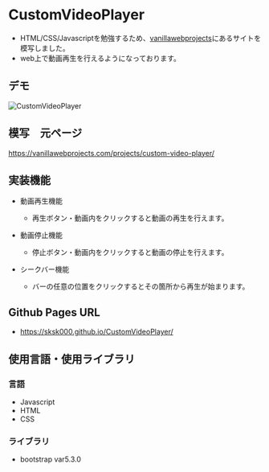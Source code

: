 # CustomVideoPlayer
- HTML/CSS/Javascriptを勉強するため、[vanillawebprojects](https://vanillawebprojects.com/)にあるサイトを模写しました。
- web上で動画再生を行えるようになっております。
## デモ
![CustomVideoPlayer](https://github.com/sksk000/CustomVideoPlayer/assets/137740372/57115db0-2025-424d-a51e-312311f74151)

## 模写　元ページ
https://vanillawebprojects.com/projects/custom-video-player/

## 実装機能
- 動画再生機能
  - 再生ボタン・動画内をクリックすると動画の再生を行えます。

- 動画停止機能
  - 停止ボタン・動画内をクリックすると動画の停止を行えます。

- シークバー機能
  - バーの任意の位置をクリックするとその箇所から再生が始まります。

## Github Pages URL
- https://sksk000.github.io/CustomVideoPlayer/

## 使用言語・使用ライブラリ
### 言語
- Javascript
- HTML
- CSS
### ライブラリ
- bootstrap var5.3.0


  
